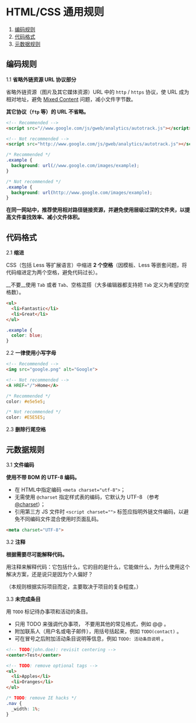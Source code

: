 # HTML/CSS 通用规则

1. [编码规则](#编码规则)
2. [代码格式](#代码格式)
3. [元数据规则](#元数据规则)

## 编码规则

1.1 __省略外链资源  URL 协议部分__

省略外链资源（图片及其它媒体资源）URL 中的 `http` / `https` 协议，使 URL 成为相对地址，避免 [Mixed Content](https://developer.mozilla.org/en-US/docs/Security/MixedContent) 问题，减小文件字节数。

__其它协议（`ftp` 等）的 URL 不省略。__

```html
<!-- Recommended -->
<script src="//www.google.com/js/gweb/analytics/autotrack.js"></script>

<!-- Not recommended -->
<script src="http://www.google.com/js/gweb/analytics/autotrack.js"></script>
```

```css
/* Recommended */
.example {
  background: url(//www.google.com/images/example);
}

/* Not recommended */
.example {
  background: url(http://www.google.com/images/example);
}
```

__在同一网站中，推荐使用相对路径链接资源，并避免使用层级过深的文件夹，以提高文件查找效率、减小文件体积。__

## 代码格式

2.1 __缩进__

CSS（包括 Less 等扩展语言）中缩进 __2 个空格__（因模板、Less 等嵌套问题，将代码缩进定为两个空格，避免代码过长）。

__不要__使用 `Tab` 或者 `Tab`、空格混搭（大多编辑器都支持把 `Tab` 定义为希望的空格数）。

```html
<ul>
  <li>Fantastic</li>
  <li>Great</li>
</ul>
```

```css
.example {
  color: blue;
}
```

2.2 __一律使用小写字母__

```html
<!-- Recommended -->
<img src="google.png" alt="Google">

<!-- Not recommended -->
<A HREF="/">Home</A>
```

```css
/* Recommended */
color: #e5e5e5;

/* Not recommended */
color: #E5E5E5;
```

2.3 __删除行尾空格__

## 元数据规则

3.1 __文件编码__

__使用不带 BOM 的 UTF-8 编码。__

* 在 HTML中指定编码 `<meta charset="utf-8">`；
* 无需使用 `@charset` 指定样式表的编码，它默认为 UTF-8 （参考 [@charset](https://developer.mozilla.org/en-US/docs/Web/CSS/@charset)）；
* 引用第三方 JS 文件时 `<script charset="">` 标签应指明外链文件编码，以避免不同编码文件混合使用时页面乱码。

```html
<meta charset="UTF-8">
```

3.2 __注释__

__根据需要尽可能解释代码。__

用注释来解释代码：它包括什么，它的目的是什么，它能做什么，为什么使用这个解决方案，还是说只是因为个人偏好？

（本规则根据实际项目而定，主要取决于项目的复杂程度。）

3.3 __未完成条目__

用 `TODO` 标记待办事项和活动的条目。

* 只用 TODO 来强调代办事项， 不要用其他的常见格式，例如 @@ 。
* 附加联系人（用户名或电子邮件），用括号括起来，例如 `TODO(contact)` 。
* 可在冒号之后附加活动条目说明等信息，例如 `TODO: 活动条目说明` 。

```html
<!-- TODO(john.doe): revisit centering -->
<center>Test</center>

<!-- TODO: remove optional tags -->
<ul>
  <li>Apples</li>
  <li>Oranges</li>
</ul>
```

```css
/* TODO: remove IE hacks */
.nav {
  _width: 1%;
}
```
